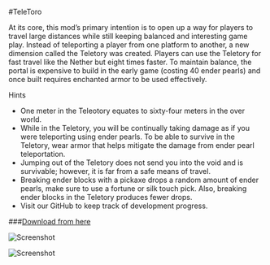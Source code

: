
#TeleToro

At its core, this mod’s primary intention is to open up a way for players to travel large distances while still keeping balanced and interesting game play. Instead of teleporting a player from one platform to another, a new dimension called the Teletory was created. Players can use the Teletory for fast travel like the Nether but eight times faster. To maintain balance, the portal is expensive to build in the early game (costing 40 ender pearls) and once built requires enchanted armor to be used effectively.

Hints

- One meter in the Teleotory equates to sixty-four meters in the over world.
- While in the Teletory, you will be continually taking damage as if you were teleporting using ender pearls. To be able to survive in the Teletory, wear armor that helps mitigate the damage from ender pearl teleportation.
- Jumping out of the Teletory does not send you into the void and is survivable; however, it is far from a safe means of travel.
- Breaking ender blocks with a pickaxe drops a random amount of ender pearls, make sure to use a fortune or silk touch pick. Also, breaking ender blocks in the Teletory produces fewer drops.
- Visit our GitHub to keep track of development progress.

###[Download from here](https://minecraft.curseforge.com/projects/teletoro)

![Screenshot](https://i.imgur.com/9bYht58.png)

![Screenshot](https://i.imgur.com/37n2eOs.png)
